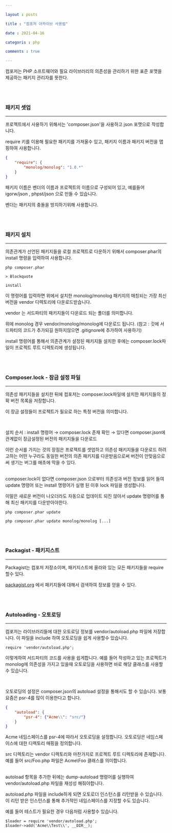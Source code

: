 ```yaml
---

layout : posts

title : "컴포저 아카이브 사용법"

date : 2021-04-16

categoris : php

comments : true

---
```



컴포저는 PHP 소프트웨어와 필요 라이브러리의 의존성을 관리하기 위한 표준 포맷을 제공하는 패키지 관리자를 뜻한다.


<br>
<br>

### 패키지 셋업
---
프로젝트에서 사용하기 위해서는 'composer.json'을 사용하고 json 포맷으로 작성합니다.

require 키를 이용해 필요한 패키지를 가져올수 있고, 패키지 이름과 패키지 버전을 맵핑하여 사용합니다.

```json
{
	"require": {
		"monolog/monolog": "1.0.*"
	}
}
```
패키지 이름은 벤더의 이름과 프로젝트의 이름으로 구성되어 있고, 예를들어 igorw/json , phpst/json 으로 만들 수 있습니다.

벤더는 패키지의 충돌을 방지하기위해 사용합니다.

<br>
<br>

### 패키지 설치
---
의존관계가 선언된 패키지들을 로컬 프로젝트로 다운하기 위해서 composer.phar의 install 명령을 입력하여 사용합니다.
```
php composer.phar 

> Blockquote

install
```
이 명령어를 입력하면 위에서 설치한 monolog/monolog 패키지의 매칭되는 가장 최신버전을 vendor 디렉토리에 다운로드받습니다.

vendor 는 서드파티의 패키지들이 다운로드 되는 폴더를 의미합니다.

위에 monolog 경우 vendor/monolog/monolog에 다운로드 됩니다. (참고 : 깃에 서드파티의 코드가 추가되길 원하지않으면 .gitignore에 추가하여 사용하기)

install 명령어를 통해서 의존관계가 설정된 패키지들 설치한 후에는 composer.lock파일이 프로젝트 루트 디렉토리에 생성됩니다.

<br>
<br>

### Composer.lock - 잠금 설정 파일
---
의존성 패키지들을 설치한 뒤에 컴포저는 composer.lock파일에 설치한 패키지들의 정확 버전 목록을 저장합니다.

이 장금 설정들이 프로젝트가 필요로 하는 특정 버전을 의미합니다.

<br>

설치 순서 : install 명령어 → composer.lock 존재 확인 → 있다면 composer.json에 관계없이 장금설정된 버전의 패키지들을 다운로드

이런 순서를 가지는 것의 장점은 프로젝트를 셋업하고 의존성 패키지들을 다운로드 하려고하는 어떤 누구라도 동일한 버전의 의존 패키지를 다운받음으로써 버전이 안맞음으로써 생기는 버그를 애초에 막을 수 있다.


<br>
composer.lock이 없다면 composer.json 으로부터 의존성과 버전 정보를 읽어 들여 update 명령어 또는 install 명령어가 실행 된 이후 lock 파일을 생성합니다.

이말은 새로운 버전이 나오더라도 자동으로 업데이트 되진 않아서 update 명령어를 통해 최신 패키지를 다운받아야한다.
```
php composer.phar update

php composer.phar update monolog/monolog [...]
```

<br>
<br>

### Packagist - 패키지스트
---
Packagist는 컴포저 저장소이며, 패키지스트에 올라와 있는 모든 패키지들을 require 할수 있다.

[packagist.org](http://packagist.org/) 에서 패키지들에 대해서 검색하여 정보를 얻을 수 있다.

<br>
<br>

###  Autoloading - 오토로딩
---
컴포저는 라이브러리들에 대한 오토로딩 정보를 vendor/autoload.php 파일에 저장합니다. 이 파일을 include 하여 오토로딩을 쉽게 사용할수 있습니다.
```
require 'vendor/autoload.php';
```
이렇게하여 서드파티의 코드를 사용을 쉽게합니다. 예를 들어 작성하고 있는 프로젝트가 monolog에 의존성을 가지고 있을때 오토로딩을 사용하면 바로 해당 클래스를 사용할 수 있습니다.

<br>

오토로딩의 설정은 composer.json의 autoload 설정을 통해서도 할 수 있습니다.
보통 요즘은 psr-4를 많이 이용한다고 합니다.
```json
{
	"autoload": {
		"psr-4": {"Acme\\": "src/"}
	}
}
```

Acme 네임스페이스를 psr-4에 따라서 오토로딩을 설정합니다. 오토로딩은 네임스페이스에 대한 디렉토리 매핑을 정의합니다.

src 디렉토리는 vendor 디렉토리와 마찬가지로 프로젝트 루트 디렉토리에 존재합니다. 예를 들어 src/Foo.php 파일은 Acme\Foo 클래스를 의미합니다.


<br>
autoload 항목을 추가한 뒤에는 dump-autoload 명령어를 실행하여 vendor/autoload.php 파일을 재성성 해줘야합니다.

autoload.php 파일을 include하게 되면 오토로더 인스턴스를 리턴받을 수 있습니다. 이 리턴 받은 인스턴스를 통해 추가적인 네임스페이스를 지정할 수도 있습니다.

예를 들어 테스트가 필요한 경우 다음처럼 사용할수 있습니다.
<br>
```
$loader = require 'vendor/autoload.php';
$loader->add('Acme\\Test\\', __DIR__);
```
<!--stackedit_data:
eyJoaXN0b3J5IjpbLTM1OTM1NDQwMyw2MjgwODQxNjBdfQ==
-->